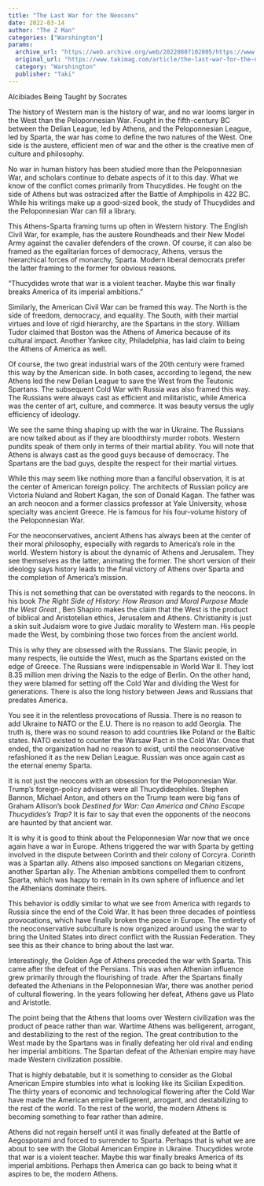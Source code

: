 ```yaml
---
title: "The Last War for the Neocons"
date: 2022-03-14
author: "The Z Man"
categories: ["Warshington"]
params:
  archive_url: "https://web.archive.org/web/20220807102805/https://www.takimag.com/article/the-last-war-for-the-neocons/"
  original_url: "https://www.takimag.com/article/the-last-war-for-the-neocons/"
  category: "Warshington"
  publisher: "Taki"
---
```


Alcibiades Being Taught by Socrates 

The history of Western man is the history of war, and no war looms larger in the West than the Peloponnesian War. Fought in the fifth-century BC between the Delian League, led by Athens, and the Peloponnesian League, led by Sparta, the war has come to define the two natures of the West. One side is the austere, efficient men of war and the other is the creative men of culture and philosophy.

No war in human history has been studied more than the Peloponnesian War, and scholars continue to debate aspects of it to this day. What we know of the conflict comes primarily from Thucydides. He fought on the side of Athens but was ostracized after the Battle of Amphipolis in 422 BC. While his writings make up a good-sized book, the study of Thucydides and the Peloponnesian War can fill a library.

This Athens-Sparta framing turns up often in Western history. The English Civil War, for example, has the austere Roundheads and their New Model Army against the cavalier defenders of the crown. Of course, it can also be framed as the egalitarian forces of democracy, Athens, versus the hierarchical forces of monarchy, Sparta. Modern liberal democrats prefer the latter framing to the former for obvious reasons.

“Thucydides wrote that war is a violent teacher. Maybe this war finally breaks America of its imperial ambitions.”

Similarly, the American Civil War can be framed this way. The North is the side of freedom, democracy, and equality. The South, with their martial virtues and love of rigid hierarchy, are the Spartans in the story. William Tudor claimed that Boston was the Athens of America because of its cultural impact. Another Yankee city, Philadelphia, has laid claim to being the Athens of America as well.

Of course, the two great industrial wars of the 20th century were framed this way by the American side. In both cases, according to legend, the new Athens led the new Delian League to save the West from the Teutonic Spartans. The subsequent Cold War with Russia was also framed this way. The Russians were always cast as efficient and militaristic, while America was the center of art, culture, and commerce. It was beauty versus the ugly efficiency of ideology.

We see the same thing shaping up with the war in Ukraine. The Russians are now talked about as if they are bloodthirsty murder robots. Western pundits speak of them only in terms of their martial ability. You will note that Athens is always cast as the good guys because of democracy. The Spartans are the bad guys, despite the respect for their martial virtues.

While this may seem like nothing more than a fanciful observation, it is at the center of American foreign policy. The architects of Russian policy are Victoria Nuland and Robert Kagan, the son of Donald Kagan. The father was an arch neocon and a former classics professor at Yale University, whose specialty was ancient Greece. He is famous for his four-volume history of the Peloponnesian War.

For the neoconservatives, ancient Athens has always been at the center of their moral philosophy, especially with regards to America’s role in the world. Western history is about the dynamic of Athens and Jerusalem. They see themselves as the latter, animating the former. The short version of their ideology says history leads to the final victory of Athens over Sparta and the completion of America’s mission.

This is not something that can be overstated with regards to the neocons. In his book  _The Right Side of History: How Reason and Moral Purpose Made the West Great_ , Ben Shapiro makes the claim that the West is the product of biblical and Aristotelian ethics, Jerusalem and Athens. Christianity is just a skin suit Judaism wore to give Judaic morality to Western man. His people made the West, by combining those two forces from the ancient world.

This is why they are obsessed with the Russians. The Slavic people, in many respects, lie outside the West, much as the Spartans existed on the edge of Greece. The Russians were indispensable in World War II. They lost 8.35 million men driving the Nazis to the edge of Berlin. On the other hand, they were blamed for setting off the Cold War and dividing the West for generations. There is also the long history between Jews and Russians that predates America.

You see it in the relentless provocations of Russia. There is no reason to add Ukraine to NATO or the E.U. There is no reason to add Georgia. The truth is, there was no sound reason to add countries like Poland or the Baltic states. NATO existed to counter the Warsaw Pact in the Cold War. Once that ended, the organization had no reason to exist, until the neoconservative refashioned it as the new Delian League. Russian was once again cast as the eternal enemy Sparta.

It is not just the neocons with an obsession for the Peloponnesian War. Trump’s foreign-policy advisers were all Thucydideophiles. Stephen Bannon, Michael Anton, and others on the Trump team were big fans of Graham Allison’s book  _Destined for War: Can America and China Escape Thucydides’s Trap?_ It is fair to say that even the opponents of the neocons are haunted by that ancient war.

It is why it is good to think about the Peloponnesian War now that we once again have a war in Europe. Athens triggered the war with Sparta by getting involved in the dispute between Corinth and their colony of Corcyra. Corinth was a Spartan ally. Athens also imposed sanctions on Megarian citizens, another Spartan ally. The Athenian ambitions compelled them to confront Sparta, which was happy to remain in its own sphere of influence and let the Athenians dominate theirs.

This behavior is oddly similar to what we see from America with regards to Russia since the end of the Cold War. It has been three decades of pointless provocations, which have finally broken the peace in Europe. The entirety of the neoconservative subculture is now organized around using the war to bring the United States into direct conflict with the Russian Federation. They see this as their chance to bring about the last war.

Interestingly, the Golden Age of Athens preceded the war with Sparta. This came after the defeat of the Persians. This was when Athenian influence grew primarily through the flourishing of trade. After the Spartans finally defeated the Athenians in the Peloponnesian War, there was another period of cultural flowering. In the years following her defeat, Athens gave us Plato and Aristotle.

The point being that the Athens that looms over Western civilization was the product of peace rather than war. Wartime Athens was belligerent, arrogant, and destabilizing to the rest of the region. The great contribution to the West made by the Spartans was in finally defeating her old rival and ending her imperial ambitions. The Spartan defeat of the Athenian empire may have made Western civilization possible.

That is highly debatable, but it is something to consider as the Global American Empire stumbles into what is looking like its Sicilian Expedition. The thirty years of economic and technological flowering after the Cold War have made the American empire belligerent, arrogant, and destabilizing to the rest of the world. To the rest of the world, the modern Athens is becoming something to fear rather than admire.

Athens did not regain herself until it was finally defeated at the Battle of Aegospotami and forced to surrender to Sparta. Perhaps that is what we are about to see with the Global American Empire in Ukraine. Thucydides wrote that war is a violent teacher. Maybe this war finally breaks America of its imperial ambitions. Perhaps then America can go back to being what it aspires to be, the modern Athens.

